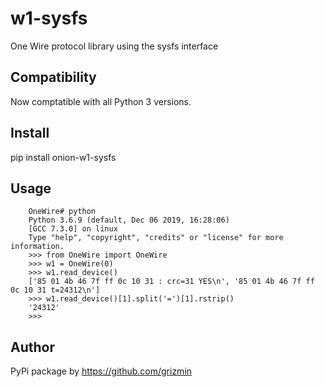 # w1-sysfs
One Wire protocol library using the sysfs interface

## Compatibility

Now comptatible with all Python 3 versions.

## Install

pip install onion-w1-sysfs

## Usage

        OneWire# python
        Python 3.6.9 (default, Dec 06 2019, 16:28:06)
        [GCC 7.3.0] on linux
        Type "help", "copyright", "credits" or "license" for more information.
        >>> from OneWire import OneWire
        >>> w1 = OneWire(0)
        >>> w1.read_device()
        ['85 01 4b 46 7f ff 0c 10 31 : crc=31 YES\n', '85 01 4b 46 7f ff 0c 10 31 t=24312\n']
        >>> w1.read_device()[1].split('=')[1].rstrip()
        '24312'
        >>>

## Author

PyPi package by https://github.com/grizmin